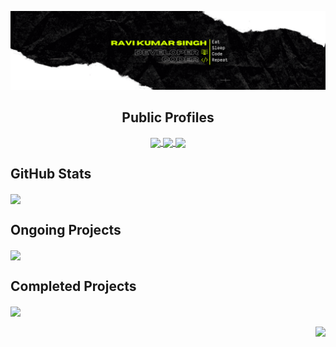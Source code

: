 <!-- ### Hi there 👋
 -->
<!--
**PsionicGeek/PsionicGeek** is a ✨ _special_ ✨ repository because its `README.md` (this file) appears on your GitHub profile.

Here are some ideas to get you started:

- 🔭 I’m currently working on ...
- 🌱 I’m currently learning ...
- 👯 I’m looking to collaborate on ...
- 🤔 I’m looking for help with ...
- 💬 Ask me about ...
- 📫 How to reach me: ...
- 😄 Pronouns: ...
- ⚡ Fun fact: ...
-->
[![PsionicGeek's GitHub Banner](./assets/GitHubHeader.png)](https://github.com/PsionicGeek)

<h2 align="center">Public Profiles</h2>

<p align="center" >
  <div align= "center">
    <a href="https://twitter.com/ravi_22092">
    <img align="center" src="https://img.shields.io/badge/Twitter-Profile-informational?style=flat&logo=twitter&logoColor=white&color=1CA2F1)" />
    </a>
     <a href="https://www.linkedin.com/in/ravi-kumar-singh-9aa08314b">
    <img align="center" src="https://img.shields.io/badge/LinkedIn-Profile-informational?style=flat&logo=linkedin&logoColor=white&color=0D76A8)" />	
       </a>
        <a href="mailto:rrkumar22092@gmail.com">
    <img align="center" src="https://img.shields.io/badge/Mail-Profile-green?tyle=flat&logo=gmail&logoColor=white&color=0D76A8)" />
          </a>
  </div>
</p>

<h2 align="left">GitHub Stats</h2>
<p align="left">
 <div align= "left">
 <img  align="center"src="https://github-readme-stats.vercel.app/api?username=PsionicGeek&show_icons=true&theme=dark&count_private=true" />
  
   </div>
</p>
 <div align="left">
    <h2 align="left">Ongoing Projects</h2>
  <a href="https://github.com/PsionicGeek/GFGSeriesMAANG">
    <img align="center" src="https://github-readme-stats.vercel.app/api/pin/?username=PsionicGeek&repo=GFGSeriesMAANG&layout=compact&theme=dark" />
  </a>
 </div>

<div align= "left">
	  <h2 align="left">Completed Projects</h2>
  <a href="https://github.com/PsionicGeek/JoinUs">
    <img align="center" src="https://github-readme-stats.vercel.app/api/pin/?username=PsionicGeek&repo=JoinUs&layout=compact&theme=dark" />	
  </a>
<p align="right">
  <a href="https://github.com/PsionicGeek/TempRecor">
    <img align="center" src="https://github-readme-stats.vercel.app/api/pin/?username=PsionicGeek&repo=TempRecor&layout=compact&theme=dark" />
  </a>
	</p>
</div>



